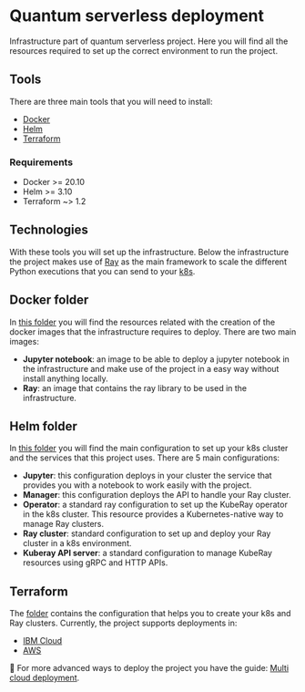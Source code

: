 # Quantum serverless deployment
Infrastructure part of quantum serverless project. Here you will find all the resources required to set up the correct environment to run the project.


## Tools

There are three main tools that you will need to install:
- [Docker](./docker)
- [Helm](./helm)
- [Terraform](./terraform)

### Requirements
- Docker >= 20.10
- Helm >= 3.10
- Terraform ~> 1.2


## Technologies

With these tools you will set up the infrastructure. Below the infrastructure the project makes use of [Ray](https://www.ray.io/) as the main framework to scale
the different Python executions that you can send to your [k8s](https://kubernetes.io/).


## Docker folder
In [this folder](./docker) you will find the resources related with the creation of the docker images that the infrastructure requires to deploy. There are two main images:
- **Jupyter notebook**: an image to be able to deploy a jupyter notebook in the infrastructure and make use of the project in a easy way without install anything locally.
- **Ray**: an image that contains the ray library to be used in the infrastructure.


## Helm folder
In [this folder](./helm) you will find the main configuration to set up your k8s cluster and the services that this project uses. There are 5 main configurations:
- **Jupyter**: this configuration deploys in your cluster the service that provides you with a notebook to work easily with the project.
- **Manager**: this configuration deploys the API to handle your Ray cluster.
- **Operator**: a standard ray configuration to set up the KubeRay operator in the k8s cluster. This resource provides a Kubernetes-native way to manage Ray clusters.
- **Ray cluster**: standard configuration to set up and deploy your Ray cluster in a k8s environment.
- **Kuberay API server**: a standard configuration to manage KubeRay resources using gRPC and HTTP APIs.


## Terraform
The [folder](./terraform) contains the configuration that helps you to create your k8s and Ray clusters. Currently, the project supports deployments in:
- [IBM Cloud](https://cloud.ibm.com/login)
- [AWS](https://aws.amazon.com/)

:memo: For more advanced ways to deploy the project you have the guide: [Multi cloud deployment](https://qiskit-extensions.github.io/quantum-serverless/guides/08_multi_cloud_deployment.html).
